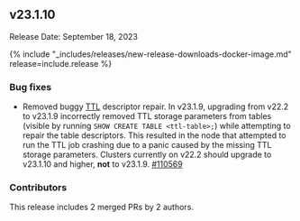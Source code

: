 ## v23.1.10

Release Date: September 18, 2023

{% include "_includes/releases/new-release-downloads-docker-image.md" release=include.release %}

<h3 id="v23-1-10-bug-fixes">Bug fixes</h3>

- Removed buggy [TTL](/docs/v23.1/row-level-ttl.md) descriptor repair. In v23.1.9, upgrading from v22.2 to v23.1.9 incorrectly removed TTL storage parameters from tables (visible by running `SHOW CREATE TABLE <ttl-table>;`) while attempting to repair the table descriptors. This resulted in the node that attempted to run the TTL job crashing due to a panic caused by the missing TTL storage parameters. Clusters currently on v22.2 should upgrade to v23.1.10 and higher, **not** to v23.1.9. [#110569][#110569]

<div class="release-note-contributors" markdown="1">

<h3 id="v23-1-10-contributors">Contributors</h3>

This release includes 2 merged PRs by 2 authors.

</div>

[#110569]: https://github.com/cockroachdb/cockroach/pull/110569
